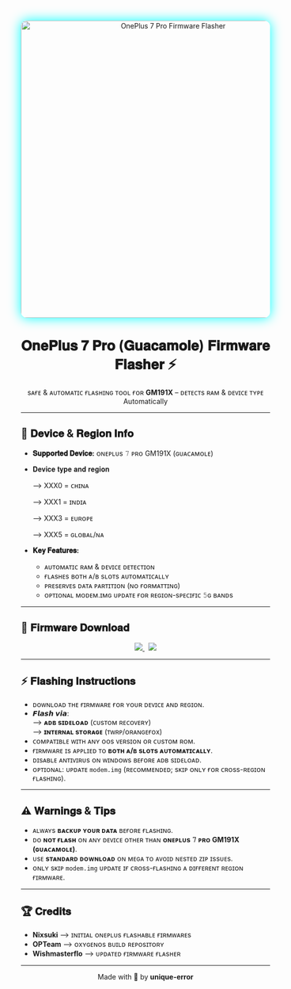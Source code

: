 <!-- BANNER -->
<p align="center">
  <img src="Banner.png" width="600" style="border-radius: 12px; box-shadow: 0 0 25px #00ffff;" alt="OnePlus 7 Pro Firmware Flasher" />
</p>

<h1 align="center">𝐎𝐧𝐞𝐏𝐥𝐮𝐬 𝟕 𝐏𝐫𝐨 (𝐆𝐮𝐚𝐜𝐚𝐦𝐨𝐥𝐞) 𝐅𝐢𝐫𝐦𝐰𝐚𝐫𝐞 𝐅𝐥𝐚𝐬𝐡𝐞𝐫 ⚡</h1>
<p align="center">sᴀғᴇ & ᴀᴜᴛᴏᴍᴀᴛɪᴄ ғʟᴀsʜɪɴɢ ᴛᴏᴏʟ ғᴏʀ <b>GM191X</b> – ᴅᴇᴛᴇᴄᴛs ʀᴀᴍ & ᴅᴇᴠɪᴄᴇ ᴛʏᴘᴇ Automatically</p>

---

## 📱 𝐃𝐞𝐯𝐢𝐜𝐞 & 𝐑𝐞𝐠𝐢𝐨𝐧 𝐈𝐧𝐟𝐨

- **𝐒𝐮𝐩𝐩𝐨𝐫𝐭𝐞𝐝 𝐃𝐞𝐯𝐢𝐜𝐞:** ᴏɴᴇᴘʟᴜs 𝟽 ᴘʀᴏ GM191X (ɢᴜᴀᴄᴀᴍᴏʟᴇ)  
- 𝐃𝐞𝐯𝐢𝐜𝐞 𝐭𝐲𝐩𝐞 𝐚𝐧𝐝 𝐫𝐞𝐠𝐢𝐨𝐧

  ⟶ XXX0 = ᴄʜɪɴᴀ

  ⟶ XXX1 = ɪɴᴅɪᴀ

  ⟶ XXX3 = ᴇᴜʀᴏᴘᴇ

  ⟶ XXX5 = ɢʟᴏʙᴀʟ/ɴᴀ

- **𝐊𝐞𝐲 𝐅𝐞𝐚𝐭𝐮𝐫𝐞𝐬:**  
  - ᴀᴜᴛᴏᴍᴀᴛɪᴄ ʀᴀᴍ & ᴅᴇᴠɪᴄᴇ ᴅᴇᴛᴇᴄᴛɪᴏɴ     
  - ғʟᴀsʜᴇs ʙᴏᴛʜ ᴀ/ʙ sʟᴏᴛs ᴀᴜᴛᴏᴍᴀᴛɪᴄᴀʟʟʏ     
  - ᴘʀᴇsᴇʀᴠᴇs ᴅᴀᴛᴀ ᴘᴀʀᴛɪᴛɪᴏɴ (ɴᴏ ғᴏʀᴍᴀᴛᴛɪɴɢ)     
  - ᴏᴘᴛɪᴏɴᴀʟ ᴍᴏᴅᴇᴍ.ɪᴍɢ ᴜᴘᴅᴀᴛᴇ ғᴏʀ ʀᴇɢɪᴏɴ-sᴘᴇᴄɪғɪᴄ 𝟻ɢ ʙᴀɴᴅs

---

## 💾 𝐅𝐢𝐫𝐦𝐰𝐚𝐫𝐞 𝐃𝐨𝐰𝐧𝐥𝐨𝐚𝐝

<div align="center">

  <a href="https://mega.nz/folder/7chCAYIK#4HxIkN_7IV39SiOHQD5JUw/" target="_blank">
    <img src="https://img.shields.io/badge/Mega-FF0000?style=for-the-badge&logo=mega&logoColor=white">
  </a>
  &nbsp;
  <a href="https://drive.google.com/drive/folders/11I7hxR7691lriKYs2tc0U8AB-mIhJpYE?usp=drive_link" target="_blank">
    <img src="https://img.shields.io/badge/GDrive-4285F4?style=for-the-badge&logo=googledrive&logoColor=white">
  </a>

</div>

---

## ⚡ 𝐅𝐥𝐚𝐬𝐡𝐢𝐧𝐠 𝐈𝐧𝐬𝐭𝐫𝐮𝐜𝐭𝐢𝐨𝐧𝐬
- ᴅᴏᴡɴʟᴏᴀᴅ ᴛʜᴇ ғɪʀᴍᴡᴀʀᴇ ғᴏʀ ʏᴏᴜʀ ᴅᴇᴠɪᴄᴇ ᴀɴᴅ ʀᴇɢɪᴏɴ.   
- 𝙁𝙡𝙖𝙨𝙝 𝙫𝙞𝙖:     
    ⟶ **ᴀᴅʙ sɪᴅᴇʟᴏᴀᴅ** (ᴄᴜsᴛᴏᴍ ʀᴇᴄᴏᴠᴇʀʏ)     
    ⟶ **ɪɴᴛᴇʀɴᴀʟ sᴛᴏʀᴀɢᴇ** (ᴛᴡʀᴘ/ᴏʀᴀɴɢᴇғᴏx)   
- ᴄᴏᴍᴘᴀᴛɪʙʟᴇ ᴡɪᴛʜ ᴀɴʏ ᴏᴏs ᴠᴇʀsɪᴏɴ ᴏʀ ᴄᴜsᴛᴏᴍ ʀᴏᴍ.   
- ғɪʀᴍᴡᴀʀᴇ ɪs ᴀᴘᴘʟɪᴇᴅ ᴛᴏ **ʙᴏᴛʜ ᴀ/ʙ sʟᴏᴛs ᴀᴜᴛᴏᴍᴀᴛɪᴄᴀʟʟʏ**.   
- ᴅɪsᴀʙʟᴇ ᴀɴᴛɪᴠɪʀᴜs ᴏɴ ᴡɪɴᴅᴏᴡs ʙᴇғᴏʀᴇ ᴀᴅʙ sɪᴅᴇʟᴏᴀᴅ.   
- ᴏᴘᴛɪᴏɴᴀʟ: ᴜᴘᴅᴀᴛᴇ `modem.img` (ʀᴇᴄᴏᴍᴍᴇɴᴅᴇᴅ; sᴋɪᴘ ᴏɴʟʏ ғᴏʀ ᴄʀᴏss-ʀᴇɢɪᴏɴ ғʟᴀsʜɪɴɢ).


---

## ⚠️ 𝐖𝐚𝐫𝐧𝐢𝐧𝐠𝐬 & 𝐓𝐢𝐩𝐬

- ᴀʟᴡᴀʏs **ʙᴀᴄᴋᴜᴘ ʏᴏᴜʀ ᴅᴀᴛᴀ** ʙᴇғᴏʀᴇ ғʟᴀsʜɪɴɢ.   
- ᴅᴏ **ɴᴏᴛ ғʟᴀsʜ** ᴏɴ ᴀɴʏ ᴅᴇᴠɪᴄᴇ ᴏᴛʜᴇʀ ᴛʜᴀɴ **ᴏɴᴇᴘʟᴜs 𝟽 ᴘʀᴏ GM191X (ɢᴜᴀᴄᴀᴍᴏʟᴇ)**.   
- ᴜsᴇ **sᴛᴀɴᴅᴀʀᴅ ᴅᴏᴡɴʟᴏᴀᴅ** ᴏɴ ᴍᴇɢᴀ ᴛᴏ ᴀᴠᴏɪᴅ ɴᴇsᴛᴇᴅ ᴢɪᴘ ɪssᴜᴇs.   
- ᴏɴʟʏ sᴋɪᴘ `modem.img` ᴜᴘᴅᴀᴛᴇ ɪғ ᴄʀᴏss-ғʟᴀsʜɪɴɢ ᴀ ᴅɪғғᴇʀᴇɴᴛ ʀᴇɢɪᴏɴ ғɪʀᴍᴡᴀʀᴇ.

---

## 🏆 𝐂𝐫𝐞𝐝𝐢𝐭𝐬

- **Nixsuki** ⟶ ɪɴɪᴛɪᴀʟ ᴏɴᴇᴘʟᴜs ғʟᴀsʜᴀʙʟᴇ ғɪʀᴍᴡᴀʀᴇs
- **OPTeam** ⟶ ᴏxʏɢᴇɴᴏs ʙᴜɪʟᴅ ʀᴇᴘᴏsɪᴛᴏʀʏ 
- **Wishmasterflo** ⟶ ᴜᴘᴅᴀᴛᴇᴅ ғɪʀᴍᴡᴀʀᴇ ғʟᴀsʜᴇʀ 

---


<p align="center">
  Made with 💙 by <b>unique-error</b>
</p>
